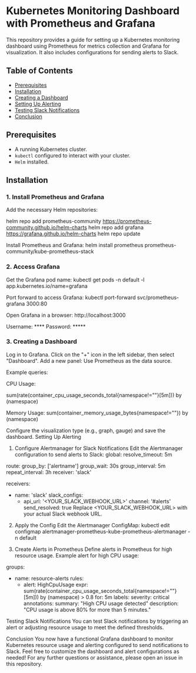 
# Kubernetes Monitoring Dashboard with Prometheus and Grafana

This repository provides a guide for setting up a Kubernetes monitoring dashboard using Prometheus for metrics collection and Grafana for visualization. It also includes configurations for sending alerts to Slack.

## Table of Contents

- [Prerequisites](#prerequisites)
- [Installation](#installation)
- [Creating a Dashboard](#creating-a-dashboard)
- [Setting Up Alerting](#setting-up-alerting)
- [Testing Slack Notifications](#testing-slack-notifications)
- [Conclusion](#conclusion)

## Prerequisites

- A running Kubernetes cluster.
- `kubectl` configured to interact with your cluster.
- `Helm` installed.

## Installation

### 1. Install Prometheus and Grafana

Add the necessary Helm repositories:

helm repo add prometheus-community https://prometheus-community.github.io/helm-charts
helm repo add grafana https://grafana.github.io/helm-charts
helm repo update

Install Prometheus and Grafana:
helm install prometheus prometheus-community/kube-prometheus-stack

### 2. Access Grafana 
Get the Grafana pod name:
kubectl get pods -n default -l app.kubernetes.io/name=grafana

Port forward to access Grafana:
kubectl port-forward svc/prometheus-grafana 3000:80

Open Grafana in a browser: http://localhost:3000

Username: ****
Password: *****

### 3. Creating a Dashboard
Log in to Grafana.
Click on the "+" icon in the left sidebar, then select "Dashboard".
Add a new panel:
Use Prometheus as the data source.

Example queries:

CPU Usage:

sum(rate(container_cpu_usage_seconds_total{namespace!=""}[5m])) by (namespace)

Memory Usage:
sum(container_memory_usage_bytes{namespace!=""}) by (namespace)

Configure the visualization type (e.g., graph, gauge) and save the dashboard.
Setting Up Alerting
1. Configure Alertmanager for Slack Notifications
Edit the Alertmanager configuration to send alerts to Slack:
global:
  resolve_timeout: 5m

route:
  group_by: ['alertname']
  group_wait: 30s
  group_interval: 5m
  repeat_interval: 3h
  receiver: 'slack'

receivers:
- name: 'slack'
  slack_configs:
  - api_url: '<YOUR_SLACK_WEBHOOK_URL>'
    channel: '#alerts'
    send_resolved: true
Replace <YOUR_SLACK_WEBHOOK_URL> with your actual Slack webhook URL.

2. Apply the Config
Edit the Alertmanager ConfigMap:
kubectl edit configmap alertmanager-prometheus-kube-prometheus-alertmanager -n default

3. Create Alerts in Prometheus
Define alerts in Prometheus for high resource usage. Example alert for high CPU usage:

groups:
- name: resource-alerts
  rules:
  - alert: HighCpuUsage
    expr: sum(rate(container_cpu_usage_seconds_total{namespace!=""}[5m])) by (namespace) > 0.8
    for: 5m
    labels:
      severity: critical
    annotations:
      summary: "High CPU usage detected"
      description: "CPU usage is above 80% for more than 5 minutes."

Testing Slack Notifications
You can test Slack notifications by triggering an alert or adjusting resource usage to meet the defined thresholds.

Conclusion
You now have a functional Grafana dashboard to monitor Kubernetes resource usage and alerting configured to send notifications to Slack. Feel free to customize the dashboard and alert configurations as needed!
For any further questions or assistance, please open an issue in this repository.




